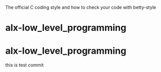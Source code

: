 The official C coding style and how to check your code with betty-style
# alx-low_level_programming
# alx-low_level_programming
this is test commit
